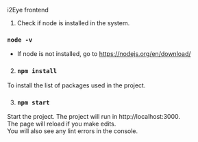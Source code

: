 i2Eye frontend

1. Check if node is installed in the system.
### `node -v`

- If node is not installed, go to https://nodejs.org/en/download/


2. ### `npm install`
To install the list of packages used in the project.


3. ### `npm start`
Start the project. The project will run in http://localhost:3000. <br/>
The page will reload if you make edits.<br />
You will also see any lint errors in the console.
